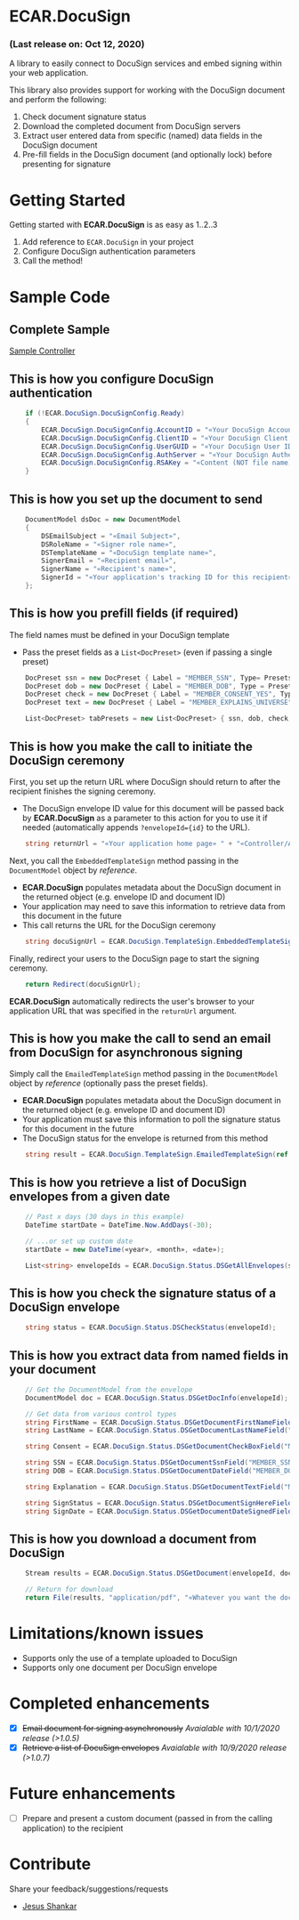 # ECAR.DocuSign
### (Last release on: Oct 12, 2020)

A library to easily connect to DocuSign services and embed signing within your web application.  

This library also provides support for working with the DocuSign document and perform the following:
1. Check document signature status
2. Download the completed document from DocuSign servers
3. Extract user entered data from specific (named) data fields in the DocuSign document 
4. Pre-fill fields in the DocuSign document (and optionally lock) before presenting for signature

# Getting Started
Getting started with **ECAR.DocuSign** is as easy as 1..2..3
1.	Add reference to `ECAR.DocuSign` in your project
2.	Configure DocuSign authentication parameters 
3.	Call the method!


# Sample Code
## Complete Sample
[Sample Controller](Sample.md)

## This is how you configure DocuSign authentication
```csharp
    if (!ECAR.DocuSign.DocuSignConfig.Ready)
    {
        ECAR.DocuSign.DocuSignConfig.AccountID = "«Your DocuSign Account ID»";
        ECAR.DocuSign.DocuSignConfig.ClientID = "«Your DocuSign Client ID»";
        ECAR.DocuSign.DocuSignConfig.UserGUID = "«Your DocuSign User ID»";
        ECAR.DocuSign.DocuSignConfig.AuthServer = "«Your DocuSign Authentication Server»";
        ECAR.DocuSign.DocuSignConfig.RSAKey = "«Content (NOT file name) of your DocuSign RSA KeyFile»";
    }
```

## This is how you set up the document to send
```csharp
    DocumentModel dsDoc = new DocumentModel
    {
        DSEmailSubject = "«Email Subject»",
        DSRoleName = "«Signer role name»",
        DSTemplateName = "«DocuSign template name»",
        SignerEmail = "«Recipient email»",
        SignerName = "«Recipient's name»",
        SignerId = "«Your application's tracking ID for this recipient»"       // DocuSign does not use this field, but keeps it linked to the doc
    };
```

## This is how you prefill fields (if required)
The field names must be defined in your DocuSign template
- Pass the preset fields as a `List<DocPreset>` (even if passing a single preset)

```csharp
    DocPreset ssn = new DocPreset { Label = "MEMBER_SSN", Type= Presets.Ssn, Value= "123-45-6789", Locked = true };
    DocPreset dob = new DocPreset { Label = "MEMBER_DOB", Type = Presets.Date, Value = "1/1/1991", Locked = false };
    DocPreset check = new DocPreset { Label = "MEMBER_CONSENT_YES", Type = Presets.Checkbox, Value = "true" };
    DocPreset text = new DocPreset { Label = "MEMBER_EXPLAINS_UNIVERSE", Type = Presets.Text, Value = "Care to explain?" };

    List<DocPreset> tabPresets = new List<DocPreset> { ssn, dob, check, text };
```

## This is how you make the call to initiate the DocuSign ceremony
First, you set up the return URL where DocuSign should return to after the recipient finishes the signing ceremony.
- The DocuSign envelope ID value for this document will be passed back by **ECAR.DocuSign** as a parameter to this action for you to use it if needed (automatically appends `?envelopeId={id}` to the URL).

```csharp
    string returnUrl = "«Your application home page» " + "«Controller/Action to return to after DocuSign finishes»";
```

Next, you call the `EmbeddedTemplateSign` method passing in the `DocumentModel` object by *reference*.
- **ECAR.DocuSign** populates metadata about the DocuSign document in the returned object (e.g. envelope ID and document ID)
- Your application may need to save this information to retrieve data from this document in the future
- This call returns the URL for the DocuSign ceremony 

```csharp
    string docuSignUrl = ECAR.DocuSign.TemplateSign.EmbeddedTemplateSign(returnUrl, ref dsDoc, tabPresets);
```

Finally, redirect your users to the DocuSign page to start the signing ceremony.

```csharp
    return Redirect(docuSignUrl);
```

**ECAR.DocuSign** automatically redirects the user's browser to your application URL that was specified in the `returnUrl` argument.


## This is how you make the call to send an email from DocuSign for asynchronous signing
Simply call the `EmailedTemplateSign` method passing in the `DocumentModel` object by *reference* (optionally pass the preset fields).
- **ECAR.DocuSign** populates metadata about the DocuSign document in the returned object (e.g. envelope ID and document ID)
- Your application must save this information to poll the signature status for this document in the future
- The DocuSign status for the envelope is returned from this method 

```csharp
    string result = ECAR.DocuSign.TemplateSign.EmailedTemplateSign(ref dsDoc, tabPresets);
```

## This is how you retrieve a list of DocuSign envelopes from a given date
```csharp
    // Past x days (30 days in this example)
    DateTime startDate = DateTime.Now.AddDays(-30);

    // ...or set up custom date
    startDate = new DateTime(«year», «month», «date»);

    List<string> envelopeIds = ECAR.DocuSign.Status.DSGetAllEnvelopes(startDate);
```

## This is how you check the signature status of a DocuSign envelope
```csharp
    string status = ECAR.DocuSign.Status.DSCheckStatus(envelopeId);
```

## This is how you extract data from named fields in your document
```csharp
    // Get the DocumentModel from the envelope
    DocumentModel doc = ECAR.DocuSign.Status.DSGetDocInfo(envelopeId);

    // Get data from various control types
    string FirstName = ECAR.DocuSign.Status.DSGetDocumentFirstNameField("MEMBER_FIRST_NAME", envelopeId, doc.DSDocumentId);
    string LastName = ECAR.DocuSign.Status.DSGetDocumentLastNameField("MEMBER_LAST_NAME", envelopeId, doc.DSDocumentId);

    string Consent = ECAR.DocuSign.Status.DSGetDocumentCheckBoxField("MEMBER_CONSENT_YES", envelopeId, doc.DSDocumentId);

    string SSN = ECAR.DocuSign.Status.DSGetDocumentSsnField("MEMBER_SSN", envelopeId, doc.DSDocumentId);
    string DOB = ECAR.DocuSign.Status.DSGetDocumentDateField("MEMBER_DOB", envelopeId, doc.DSDocumentId);

    string Explanation = ECAR.DocuSign.Status.DSGetDocumentTextField("MEMBER_EXPLAINS_UNIVERSE", envelopeId, doc.DSDocumentId);

    string SignStatus = ECAR.DocuSign.Status.DSGetDocumentSignHereField("MEMBER_SIGNATURE", envelopeId, doc.DSDocumentId);
    string SignDate = ECAR.DocuSign.Status.DSGetDocumentDateSignedField("MEMBER_SIGNATURE_DATE", envelopeId, doc.DSDocumentId);
```

## This is how you download a document from DocuSign
```csharp
    Stream results = ECAR.DocuSign.Status.DSGetDocument(envelopeId, documentId);

    // Return for download
    return File(results, "application/pdf", "«Whatever you want the document name to be»");
```

# Limitations/known issues
- Supports only the use of a template uploaded to DocuSign
- Supports only one document per DocuSign envelope

# Completed enhancements
- [x] ~~Email document for signing asynchronously~~ *Avaialable with 10/1/2020 release (>1.0.5)*
- [x] ~~Retrieve a list of DocuSign envelopes~~ *Avaialable with 10/9/2020 release (>1.0.7)*

# Future enhancements
- [ ] Prepare and present a custom document (passed in from the calling application) to the recipient

# Contribute
Share your feedback/suggestions/requests
- [Jesus Shankar](mailto:jshankar@epiqglobal.com)

